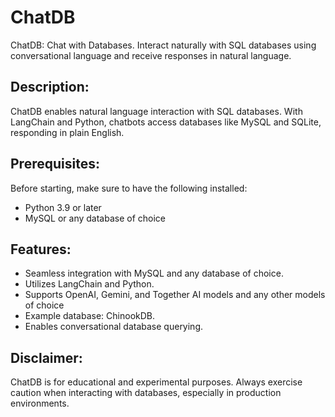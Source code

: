 # ChatDB
ChatDB: Chat with Databases. Interact naturally with SQL databases using conversational language and receive responses in natural language.

## Description:
ChatDB enables natural language interaction with SQL databases. With LangChain and Python, chatbots access databases like MySQL and SQLite, responding in plain English. 

## Prerequisites:
Before starting, make sure to have the following installed:

- Python 3.9 or later
- MySQL or any database of choice

## Features:
- Seamless integration with MySQL and any database of choice.
- Utilizes LangChain and Python.
- Supports OpenAI, Gemini, and Together AI models and any other models of choice
- Example database: ChinookDB.
- Enables conversational database querying.

## Disclaimer:
ChatDB is for educational and experimental purposes. Always exercise caution when interacting with databases, especially in production environments.